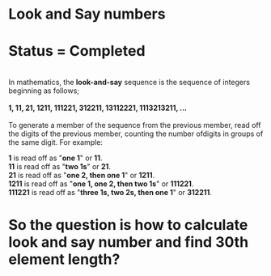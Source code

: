 # Look and Say numbers

# Status = Completed
<br>
In mathematics, the <b>look-and-say</b> sequence is the sequence of integers beginning as follows;
<br><br>
<b>1, 11, 21, 1211, 111221, 312211, 13112221, 1113213211, ...</b>
<br><br>
To generate a member of the sequence from the previous member, read off the digits of the previous member, counting the number ofdigits in groups of the same digit.
For example:

<b>1</b> is read off as "<b>one 1</b>" or <b>11</b>.
<br>
<b>11</b> is read off as "<b>two 1s</b>" or <b>21</b>.
<br>
<b>21</b> is read off as "<b>one 2, then one 1</b>" or <b>1211</b>.
<br>
<b>1211</b> is read off as "<b>one 1, one 2, then two 1s</b>" or <b>111221</b>.
<br>
<b>111221</b> is read off as "<b>three 1s, two 2s, then one 1</b>" or <b>312211</b>.
<br>

# So the question is how to calculate look and say number and find 30th element length?